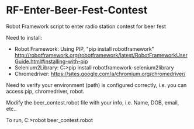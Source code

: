 # RF-Enter-Beer-Fest-Contest
Robot Framework script to enter radio station contest for beer fest

Need to install:
*  Robot Framework:  Using PIP, "pip install robotframework" http://robotframework.org/robotframework/latest/RobotFrameworkUserGuide.html#installing-with-pip
*  Selenium2Library: C:\>pip install robotframework-selenium2library
*  Chromedriver:     https://sites.google.com/a/chromium.org/chromedriver/

Need to verify your environment (path) is configured correctly, i.e. you can access pip, chromedriver, robot.

Modify the beer_contest.robot file with your info, i.e. Name, DOB, email, etc..

To run, C:\>robot beer_contest.robot
